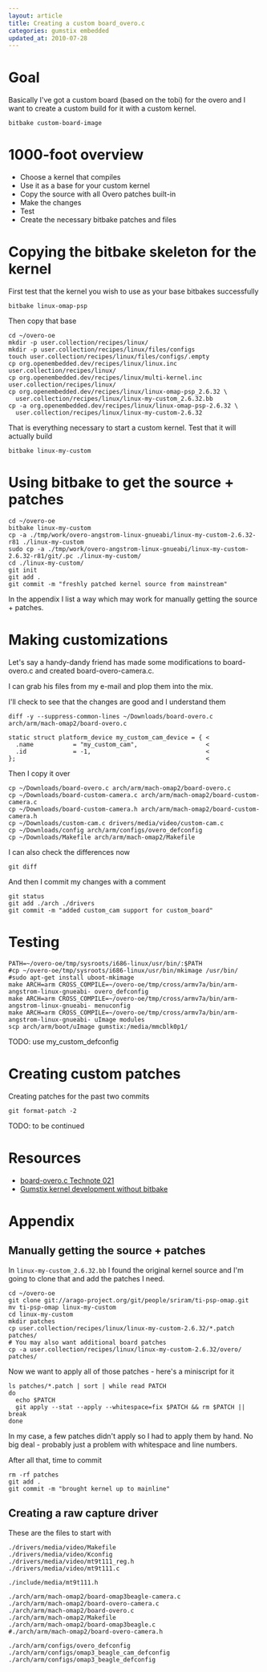 ```yaml
---
layout: article
title: Creating a custom board_overo.c
categories: gumstix embedded
updated_at: 2010-07-28
---
```


Goal
====

Basically I've got a custom board (based on the tobi) for the overo and I want to create a custom build for it with a custom kernel.

    bitbake custom-board-image


1000-foot overview
==================

  * Choose a kernel that compiles
  * Use it as a base for your custom kernel
  * Copy the source with all Overo patches built-in
  * Make the changes
  * Test
  * Create the necessary bitbake patches and files


Copying the bitbake skeleton for the kernel
===============

First test that the kernel you wish to use as your base bitbakes successfully

    bitbake linux-omap-psp

Then copy that base

    cd ~/overo-oe
    mkdir -p user.collection/recipes/linux/
    mkdir -p user.collection/recipes/linux/files/configs
    touch user.collection/recipes/linux/files/configs/.empty
    cp org.openembedded.dev/recipes/linux/linux.inc user.collection/recipes/linux/
    cp org.openembedded.dev/recipes/linux/multi-kernel.inc user.collection/recipes/linux/
    cp org.openembedded.dev/recipes/linux/linux-omap-psp_2.6.32 \
      user.collection/recipes/linux/linux-my-custom_2.6.32.bb
    cp -a org.openembedded.dev/recipes/linux/linux-omap-psp-2.6.32 \
      user.collection/recipes/linux/linux-my-custom-2.6.32

That is everything necessary to start a custom kernel. Test that it will actually build

    bitbake linux-my-custom


Using bitbake to get the source + patches
=======================

    cd ~/overo-oe
    bitbake linux-my-custom
    cp -a ./tmp/work/overo-angstrom-linux-gnueabi/linux-my-custom-2.6.32-r81 ./linux-my-custom
    sudo cp -a ./tmp/work/overo-angstrom-linux-gnueabi/linux-my-custom-2.6.32-r81/git/.pc ./linux-my-custom/
    cd ./linux-my-custom/
    git init
    git add .
    git commit -m "freshly patched kernel source from mainstream"

In the appendix I list a way which may work for manually getting the source + patches.


Making customizations
====================

Let's say a handy-dandy friend has made some modifications to board-overo.c and created board-overo-camera.c.

I can grab his files from my e-mail and plop them into the mix.

I'll check to see that the changes are good and I understand them

    diff -y --suppress-common-lines ~/Downloads/board-overo.c arch/arm/mach-omap2/board-overo.c

    static struct platform_device my_custom_cam_device = { <
      .name           = "my_custom_cam",                   <
      .id             = -1,                                <
    };                                                     <


Then I copy it over

    cp ~/Downloads/board-overo.c arch/arm/mach-omap2/board-overo.c
    cp ~/Downloads/board-custom-camera.c arch/arm/mach-omap2/board-custom-camera.c
    cp ~/Downloads/board-custom-camera.h arch/arm/mach-omap2/board-custom-camera.h
    cp ~/Downloads/custom-cam.c drivers/media/video/custom-cam.c
    cp ~/Downloads/config arch/arm/configs/overo_defconfig
    cp ~/Downloads/Makefile arch/arm/mach-omap2/Makefile

I can also check the differences now

    git diff

And then I commit my changes with a comment

    git status
    git add ./arch ./drivers
    git commit -m "added custom_cam support for custom_board"


Testing
=======

    PATH=~/overo-oe/tmp/sysroots/i686-linux/usr/bin/:$PATH
    #cp ~/overo-oe/tmp/sysroots/i686-linux/usr/bin/mkimage /usr/bin/
    #sudo apt-get install uboot-mkimage
    make ARCH=arm CROSS_COMPILE=~/overo-oe/tmp/cross/armv7a/bin/arm-angstrom-linux-gnueabi- overo_defconfig
    make ARCH=arm CROSS_COMPILE=~/overo-oe/tmp/cross/armv7a/bin/arm-angstrom-linux-gnueabi- menuconfig
    make ARCH=arm CROSS_COMPILE=~/overo-oe/tmp/cross/armv7a/bin/arm-angstrom-linux-gnueabi- uImage modules
    scp arch/arm/boot/uImage gumstix:/media/mmcblk0p1/

TODO: use my_custom_defconfig


Creating custom patches
=======================

Creating patches for the past two commits

    git format-patch -2

TODO: to be continued


Resources
=========

  * [board-overo.c Technote 021](http://old.nabble.com/board-overo.c-tp28833295p28838644.html)
  * [Gumstix kernel development without bitbake](http://www.jumpnowtek.com/index.php?option=com_content&view=article&id=46&Itemid=54)


Appendix
========

Manually getting the source + patches
-------------------------

In `linux-my-custom_2.6.32.bb` I found the original kernel source and I'm going to clone that and add the patches I need.

    cd ~/overo-oe
    git clone git://arago-project.org/git/people/sriram/ti-psp-omap.git
    mv ti-psp-omap linux-my-custom
    cd linux-my-custom
    mkdir patches
    cp user.collection/recipes/linux/linux-my-custom-2.6.32/*.patch patches/
    # You may also want additional board patches
    cp -a user.collection/recipes/linux/linux-my-custom-2.6.32/overo/ patches/

Now we want to apply all of those patches - here's a miniscript for it

    ls patches/*.patch | sort | while read PATCH
    do
      echo $PATCH
      git apply --stat --apply --whitespace=fix $PATCH && rm $PATCH || break
    done

In my case, a few patches didn't apply so I had to apply them by hand. No big deal - probably just a problem with whitespace and line numbers.

After all that, time to commit

    rm -rf patches
    git add .
    git commit -m "brought kernel up to mainline"


Creating a raw capture driver
-------------------

These are the files to start with

    ./drivers/media/video/Makefile
    ./drivers/media/video/Kconfig
    ./drivers/media/video/mt9t111_reg.h
    ./drivers/media/video/mt9t111.c
    
    ./include/media/mt9t111.h
    
    ./arch/arm/mach-omap2/board-omap3beagle-camera.c
    ./arch/arm/mach-omap2/board-overo-camera.c
    ./arch/arm/mach-omap2/board-overo.c
    ./arch/arm/mach-omap2/Makefile
    ./arch/arm/mach-omap2/board-omap3beagle.c
    #./arch/arm/mach-omap2/board-overo-camera.h
    
    ./arch/arm/configs/overo_defconfig
    ./arch/arm/configs/omap3_beagle_cam_defconfig
    ./arch/arm/configs/omap3_beagle_defconfig

